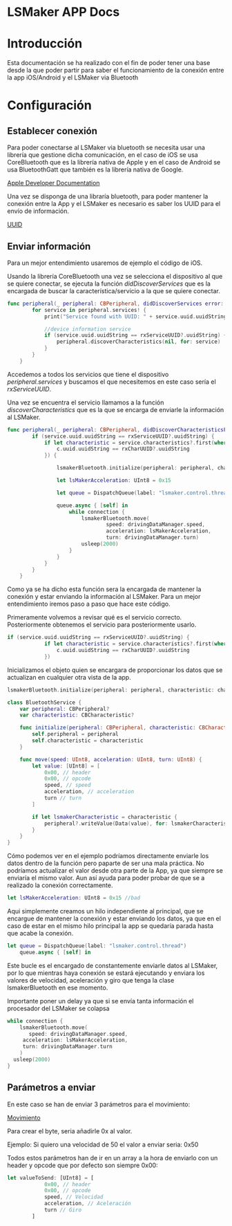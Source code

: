 # LSMaker APP Docs

# Introducción

Esta documentación se ha realizado con el fin de poder tener una base desde la que poder partir para saber el funcionamiento de la conexión entre la app iOS/Android y el LSMaker via Bluetooth

# Configuración

## Establecer conexión

Para poder conectarse al LSMaker via bluetooth se necesita usar una librería que gestione dicha comunicación, en el caso de iOS se usa CoreBluetooth que es la librería nativa de Apple y en el caso de Android se usa BluetoothGatt que también es la librería nativa de Google.

 

[Apple Developer Documentation](https://developer.apple.com/documentation/corebluetooth)

[](https://developer.android.com/reference/android/bluetooth/BluetoothGatt)

Una vez se disponga de una libraría bluetooth, para poder mantener la conexión entre la App y el LSMaker es necesario es saber los UUID para el envío de información. 

[UUID](https://www.notion.so/670b59fb4d7c4282bf37198fcac5acc5)

## Enviar información

Para un mejor entendimiento usaremos de ejemplo el código de iOS.

Usando la librería CoreBluetooth una vez se selecciona el dispositivo al que se quiere conectar, se ejecuta la función *didDiscoverServices* que es la encargada de buscar la característica/servicio a la que se quiere conectar.

```swift
func peripheral(_ peripheral: CBPeripheral, didDiscoverServices error: Error?) {
        for service in peripheral.services! {
            print("Service found with UUID: " + service.uuid.uuidString)

            //device information service
            if (service.uuid.uuidString == rxServiceUUID?.uuidString) {
                peripheral.discoverCharacteristics(nil, for: service)
            }
        }
    }
```

Accedemos a todos los servicios que tiene el dispositivo *peripheral.services* y buscamos el que necesitemos en este caso sería el *rxServiceUUID*.

Una vez se encuentra el servicio llamamos a la función *discoverCharacteristics* que es la que se encarga de enviarle la información al LSMaker.

```swift
func peripheral(_ peripheral: CBPeripheral, didDiscoverCharacteristicsFor service: CBService, error: Error?) {
        if (service.uuid.uuidString == rxServiceUUID?.uuidString) {
            if let characteristic = service.characteristics?.first(where: { (c) -> Bool in
                c.uuid.uuidString == rxCharUUID?.uuidString
            }) {

                lsmakerBluetooth.initialize(peripheral: peripheral, characteristic: characteristic)

                let lsMakerAcceleration: UInt8 = 0x15

                let queue = DispatchQueue(label: "lsmaker.control.thread")

                queue.async { [self] in
                    while connection {
                        lsmakerBluetooth.move(
                                speed: drivingDataManager.speed,
                                acceleration: lsMakerAcceleration,
                                turn: drivingDataManager.turn)
                        usleep(2000)
                    }
                }
            }
        }
    }
```

Como ya se ha dicho esta función sera la encargada de mantener la conexión y estar enviando la información al LSMaker. Para un mejor entendimiento iremos paso a paso que hace este código.

Primeramente volvemos a revisar qué es el servicio correcto. Posteriormente obtenemos el servicio para posteriormente usarlo.

```swift
if (service.uuid.uuidString == rxServiceUUID?.uuidString) {
            if let characteristic = service.characteristics?.first(where: { (c) -> Bool in
                c.uuid.uuidString == rxCharUUID?.uuidString
            })
```

Inicializamos el objeto quien se encargara de proporcionar los datos que se actualizan en cualquier otra vista de la app. 

```swift
lsmakerBluetooth.initialize(peripheral: peripheral, characteristic: characteristic)
```

```swift
class BluetoothService {
    var peripheral: CBPeripheral?
    var characteristic: CBCharacteristic?

    func initialize(peripheral: CBPeripheral, characteristic: CBCharacteristic) {
        self.peripheral = peripheral
        self.characteristic = characteristic
    }

    func move(speed: UInt8, acceleration: UInt8, turn: UInt8) {
        let value: [UInt8] = [
            0x00, // header
            0x00, // opcode
            speed, // speed
            acceleration, // acceleration
            turn // turn
        ]

        if let lsmakerCharacteristic = characteristic {
            peripheral?.writeValue(Data(value), for: lsmakerCharacteristic, type: .withoutResponse)
        }
    }
}
```

Cómo podemos ver en el ejemplo podríamos directamente enviarle los datos dentro de la función  pero paparte de ser una mala práctica. No podríamos actualizar el valor desde otra parte de la App, ya que siempre se enviaría el mismo valor. Aun así ayuda para poder probar de que se a realizado la conexión correctamente.

```swift
let lsMakerAcceleration: UInt8 = 0x15 //bad
```

Aqui simplemente creamos un hilo independiente al principal, que se encargue de mantener la conexión y estar enviando los datos, ya que en el caso de estar en el mismo hilo principal la app se quedaría parada hasta que acabe la conexión.

```swift
let queue = DispatchQueue(label: "lsmaker.control.thread")
	queue.async { [self] in
```

Este bucle es el encargado de constantemente enviarle datos al LSMaker, por lo que mientras haya conexión se estará ejecutando y enviara los valores de velocidad, aceleración y giro que tenga la clase lsmakerBluetooth en ese momento.

Importante poner un delay ya que si se envía tanta información el procesador del LSMaker se colapsa

```swift
while connection {
	lsmakerBluetooth.move(
	   speed: drivingDataManager.speed,
     acceleration: lsMakerAcceleration,
     turn: drivingDataManager.turn
	)
  usleep(2000)
}
```

## Parámetros a enviar

En este caso se han de enviar 3 parámetros para el movimiento:

[Movimiento](https://www.notion.so/92eb18f3c93b49c880d2ba437c72a976)

Para crear el byte, seria añadirle 0x al valor. 

Ejemplo: Si quiero una velocidad de 50 el valor a enviar seria: 0x50

Todos estos parámetros han de ir en un array a la hora de enviarlo con un header y opcode que por defecto son siempre 0x00:

```jsx
let valueToSend: [UInt8] = [
            0x00, // header
            0x00, // opcode
            speed, // Velocidad
            acceleration, // Aceleración 
            turn // Giro
        ]
```
